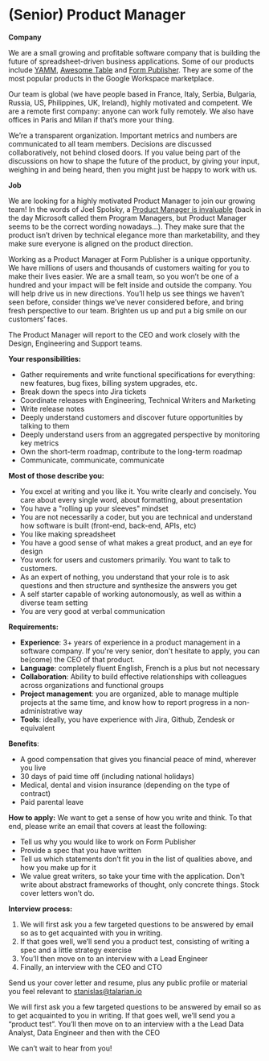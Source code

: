 # (Senior) Product Manager

**Company**


We are a small growing and profitable software company that is building the future of spreadsheet-driven business applications. Some of our products include [YAMM](https://yamm.com/), [Awesome Table](https://awesome-table.com/) and [Form Publisher](https://form-publisher.com). They are some of the most popular products in the Google Workspace marketplace.

Our team is global (we have people based in France, Italy, Serbia, Bulgaria, Russia, US, Philippines, UK, Ireland), highly motivated and competent. We are a remote first company: anyone can work fully remotely. We also have offices in Paris and Milan if that’s more your thing.

We’re a transparent organization. Important metrics and numbers are communicated to all team members. Decisions are discussed collaboratively, not behind closed doors. If you value being part of the discussions on how to shape the future of the product, by giving your input, weighing in and being heard, then you might just be happy to work with us.

**Job**

  We are looking for a highly motivated Product Manager to join our growing team! In the words of Joel Spolsky, a [Product Manager is invaluable](https://www.joelonsoftware.com/2000/10/04/painless-functional-specifications-part-3-but-how/) (back in the day Microsoft called them Program Managers, but Product Manager seems to be the correct wording nowadays...). They make sure that the product isn’t driven by technical elegance more than marketability, and they make sure everyone is aligned on the product direction.

Working as a Product Manager at Form Publisher is a unique opportunity. We have millions of users and thousands of customers waiting for you to make their lives easier. We are a small team, so you won’t be one of a hundred and your impact will be felt inside and outside the company. You will help drive us in new directions. You’ll help us see things we haven’t seen before, consider things we’ve never considered before, and bring fresh perspective to our team. Brighten us up and put a big smile on our customers’ faces.

The Product Manager will report to the CEO and work closely with the Design, Engineering and Support teams.

**Your responsibilities:**   
- Gather requirements and write functional specifications for everything: new features, bug fixes, billing system upgrades, etc.
-   Break down the specs into Jira tickets
-   Coordinate releases with Engineering, Technical Writers and Marketing
-   Write release notes
-   Deeply understand customers and discover future opportunities by talking to them
-   Deeply understand users from an aggregated perspective by monitoring key metrics
-  Own the short-term roadmap, contribute to the long-term roadmap
- Communicate, communicate, communicate

**Most of those describe you:**
-   You excel at writing and you like it. You write clearly and concisely. You care about every single word, about formatting, about presentation
-  You have a "rolling up your sleeves" mindset
-   You are not necessarily a  coder, but you are technical and understand how software is built (front-end, back-end, APIs, etc)
-   You like making spreadsheet
-   You have a good sense of what makes a great product, and an eye for design
-   You work for users and customers primarily. You want to talk to customers.
-   As an expert of nothing, you understand that your role is to ask questions and then structure and synthesize the answers you get
-   A self starter capable of working autonomously, as well as within a diverse team setting
-   You are very good at verbal communication

**Requirements:**
-   **Experience**: 3+ years of experience in a product management in a software company. If you're very senior, don't hesitate to apply, you can be(come) the CEO of that product.
-   **Language**: completely  fluent  English, French is a plus but not necessary
-   **Collaboration**: Ability to build effective relationships with colleagues across organizations and functional groups
-   **Project management**: you are organized, able to manage multiple projects at the same time, and know how to report progress in a non-administrative way
-  **Tools**: ideally, you have experience with Jira, Github, Zendesk or equivalent

**Benefits**:
-   A good compensation that gives you financial peace of mind, wherever you live
-   30 days of paid time off (including national holidays)
-   Medical, dental and vision insurance (depending on the type of contract)
-   Paid parental leave

**How to apply:**
We want to get a sense of how you write and think. To that end, please write an email that covers at least the following:
-   Tell us why you would like to work on Form Publisher
-   Provide a spec that you have written
-   Tell us which statements don’t fit you in the list of qualities above, and how you make up for it
-   We value great writers, so take your time with the application. Don't write about abstract frameworks of thought, only concrete things. Stock cover letters won’t do.

**Interview process:**
1.  We will first ask you a few targeted questions to be answered by email so as to get acquainted with you in writing.
2.  If that goes well, we’ll send you a product test, consisting of writing a spec and a little strategy exercise
3.  You’ll then move on to an interview with a Lead Engineer
4.  Finally, an interview with the CEO and CTO

Send us your cover letter and resume, plus any public profile or material you feel relevant to [stanislas@talarian.io](mailto:stanislas@talarian.io)

We will first ask you a few targeted questions to be answered by email so as to get acquainted to you in writing. If that goes well, we’ll send you a “product test”. You’ll then move on to an interview with a the Lead Data Analyst, Data Engineer and then with the CEO

We can’t wait to hear from you!


